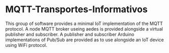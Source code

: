 # MQTT-Transportes-Informativos
This group of software provides a minimal IoT implementation of the MQTT protocol.
A node MQTT broker useing aedes is provided alongside a virtual publisher and subscriber.
A publisher and subscriber Arduino implementations of Pub/Sub are provided as to use alongside an IoT device using WiFi protocol.
